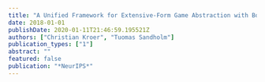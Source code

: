```yaml
---
title: "A Unified Framework for Extensive-Form Game Abstraction with Bounds"
date: 2018-01-01
publishDate: 2020-01-11T21:46:59.195521Z
authors: ["Christian Kroer", "Tuomas Sandholm"]
publication_types: ["1"]
abstract: ""
featured: false
publication: "*NeurIPS*"
---
```


